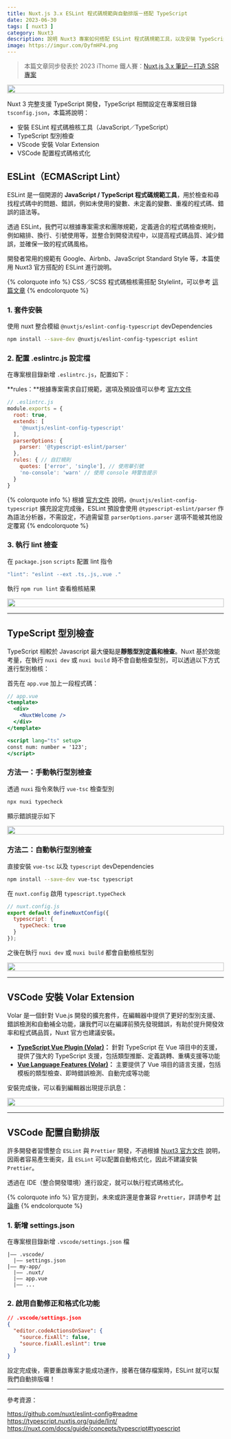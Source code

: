 ```yaml
---
title: Nuxt.js 3.x ESLint 程式碼規範與自動排版－搭配 TypeScript
date: 2023-06-30
tags: [ nuxt3 ]
category: Nuxt3
description: 說明 Nuxt3 專案如何搭配 ESLint 程式碼規範工具，以及安裝 TypeScript 型別檢查工具，並執行自動排版
image: https://imgur.com/DyfmHP4.png
---
```


> 本篇文章同步發表於 2023 iThome 鐵人賽：[Nuxt.js 3.x 筆記－打造 SSR 專案](https://ithelp.ithome.com.tw/articles/10318476)
>

<div style="display: flex; justify-content: center;">
  <img style="width: 100%; max-width: 550px;" src="https://imgur.com/DyfmHP4.png">
</div>

Nuxt 3 完整支援 TypeScript 開發，TypeScript 相關設定在專案根目錄 `tsconfig.json`，本篇將說明：

- 安裝 ESLint 程式碼檢核工具（JavaScript／TypeScript）
- TypeScript 型別檢查
- VScode 安裝 Volar Extension
- VSCode 配置程式碼格式化

<!-- more -->

## **ESLint（ECMAScript Lint）**

ESLint 是一個開源的 **JavaScript / TypeScript 程式碼規範工具**，用於檢查和尋找程式碼中的問題、錯誤，例如未使用的變數、未定義的變數、重複的程式碼、錯誤的語法等。

透過 ESLint，我們可以根據專案需求和團隊規範，定義適合的程式碼檢查規則，例如縮排、換行、引號使用等，並整合到開發流程中，以提高程式碼品質、減少錯誤，並確保一致的程式碼風格。

開發者常用的規範有 Google、Airbnb、JavaScript Standard Style 等，本篇使用 Nuxt3 官方搭配的 ESLint 進行說明。

{% colorquote info %}
CSS／SCSS 程式碼檢核需搭配 Stylelint，可以參考 [這篇文章](https://clairechang.tw/2023/08/04/nuxt3/nuxt-v3-stylelint/)
{% endcolorquote %}

### **1. 套件安裝**

使用 nuxt 整合模組 `@nuxtjs/eslint-config-typescript` devDependencies

```bash
npm install --save-dev @nuxtjs/eslint-config-typescript eslint
```

### **2. 配置 .eslintrc.js 設定檔**

在專案根目錄新增 `.eslintrc.js`，配置如下：

**rules：**根據專案需求自訂規範，選項及預設值可以參考 [官方文件](https://eslint.org/docs/latest/rules/)

```jsx
// .eslintrc.js
module.exports = {
  root: true,
  extends: [
    '@nuxtjs/eslint-config-typescript'
  ],
  parserOptions: {
    parser: '@typescript-eslint/parser'
  },
  rules: { // 自訂規則
    quotes: ['error', 'single'], // 使用單引號
    'no-console': 'warn' // 使用 console 時警告提示
  }
}
```

{% colorquote info %}
根據 [官方文件](https://typescript.nuxtjs.org/guide/lint/) 說明，`@nuxtjs/eslint-config-typescript` 擴充設定完成後，ESLint 預設會使用 `@typescript-eslint/parser` 作為語法分析器，不需設定，不過需留意 `parserOptions.parser` 選項不能被其他設定覆寫
{% endcolorquote %}

### **3. 執行 lint 檢查**

在 `package.json` `scripts` 配置 lint 指令

```jsx
"lint": "eslint --ext .ts,.js,.vue ."
```

執行 `npm run lint` 查看檢核結果

<div style="display: flex; justify-content: center;">
  <img style="width: 100%; max-width: 100%;" src="https://imgur.com/4V2G0ty.png">
</div>

---

## **TypeScript 型別檢查**

TypeScript 相較於 Javascript 最大優點是**靜態型別定義和檢查**。Nuxt 基於效能考量，在執行 `nuxi dev` 或 `nuxi build` 時不會自動檢查型別，可以透過以下方式進行型別檢核：

首先在 `app.vue` 加上一段程式碼：

```jsx
// app.vue
<template>
  <div>
    <NuxtWelcome />
  </div>
</template>

<script lang="ts" setup>
const num: number = '123';
</script>
```

### **方法一：手動執行型別檢查**

透過 `nuxi` 指令來執行 `vue-tsc` 檢查型別

```bash
npx nuxi typecheck
```

顯示錯誤提示如下

<div style="display: flex; justify-content: center;">
  <img style="width: 100%; max-width: 100%;" src="https://imgur.com/0TNkJIO.png">
</div>

### **方法二：自動執行型別檢查**

直接安裝 `vue-tsc` 以及 `typescript` devDependencies

```bash
npm install --save-dev vue-tsc typescript
```

在 `nuxt.config` 啟用 `typescript.typeCheck`

```jsx
// nuxt.config.js
export default defineNuxtConfig({
  typescript: {
    typeCheck: true
  }
});
```

之後在執行 `nuxi dev` 或 `nuxi build` 都會自動檢核型別

<div style="display: flex; justify-content: center;">
  <img style="width: 100%; max-width: 100%;" src="https://imgur.com/Crf1U87.png">
</div>

---

## **VSCode 安裝 Volar Extension**

Volar 是一個針對 Vue.js 開發的擴充套件，在編輯器中提供了更好的型別支援、錯誤檢測和自動補全功能，讓我們可以在編譯前預先發現錯誤，有助於提升開發效率和程式碼品質，Nuxt 官方也建議安裝。

- **[TypeScript Vue Plugin (Volar)](https://marketplace.visualstudio.com/items?itemName=Vue.vscode-typescript-vue-plugin)：** 針對 TypeScript 在 Vue 項目中的支援，提供了強大的 TypeScript 支援，包括類型推斷、定義跳轉、重構支援等功能
- **[Vue Language Features (Volar)](https://marketplace.visualstudio.com/items?itemName=Vue.volar)：** 主要提供了 Vue 項目的語言支援，包括模板的類型檢查、即時錯誤檢測、自動完成等功能

安裝完成後，可以看到編輯器出現提示訊息：

<div style="display: flex; justify-content: center;">
  <img style="width: 100%; max-width: 100%;" src="https://imgur.com/HluTDPC.png">
</div>

---

## **VSCode 配置自動排版**

許多開發者習慣整合 `ESLint` 與 `Prettier` 開發，不過根據 [Nuxt3 官方文件](https://nuxt.com/docs/community/contribution#no-prettier) 說明，因兩者容易產生衝突，且 `ESLint` 可以配置自動格式化，因此不建議安裝 `Prettier`。

透過在 IDE（整合開發環境）進行設定，就可以執行程式碼格式化。

{% colorquote info %}
官方提到，未來或許還是會兼容 `Prettier`，詳請參考 [討論串](https://github.com/nuxt/eslint-config/issues/224)
{% endcolorquote %}

### **1. 新增 settings.json**

在專案根目錄新增 `.vscode/settings.json` 檔

```
|—— .vscode/
  |—— settings.json
|—— my-app/
  |—— .nuxt/
  |—— app.vue
  |—— ...
```

### **2. 啟用自動修正和格式化功能**

```json
// .vscode/settings.json
{
  "editor.codeActionsOnSave": {
    "source.fixAll": false,
    "source.fixAll.eslint": true
  }
}
```

設定完成後，需要重啟專案才能成功運作，接著在儲存檔案時，ESLint 就可以幫我們自動排版囉！

---

參考資源：

https://github.com/nuxt/eslint-config#readme
https://typescript.nuxtjs.org/guide/lint/
https://nuxt.com/docs/guide/concepts/typescript#typescript